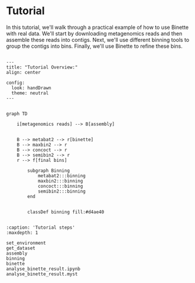 
# Tutorial 

In this tutorial, we'll walk through a practical example of how to use Binette with real data. We'll start by downloading metagenomics reads and then assemble these reads into contigs. Next, we'll use different binning tools to group the contigs into bins. Finally, we'll use Binette to refine these bins.

```{mermaid}

--- 
title: "Tutorial Overview:"
align: center

config:
  look: handDrawn
  theme: neutral
---


graph TD

    i[metagenomics reads] --> B[assembly]


    B --> metabat2 --> r[binette]
    B --> maxbin2 --> r
    B --> concoct --> r
    B --> semibin2 --> r
    r --> f[final bins]
    
        subgraph Binning
            metabat2:::binning
            maxbin2:::binning
            concoct:::binning
            semibin2:::binning
        end

            
        classDef binning fill:#d4ae40


```


```{toctree}
:caption: 'Tutorial steps'
:maxdepth: 1

set_environment
get_dataset
assembly
binning
binette
analyse_binette_result.ipynb
analyse_binette_result.myst
```


<!-- 
```{include} ./set_env_and_get_data.md
```



```{include} ./assembly.md
```

```{include} ./binning.md
```

```{include} ./binette.md
```

```{include} ./analyse_binette_result.ipynb
``` -->


<!-- ### Compare binette results with intial bins



## Compare Binette and Das Tool 


### Run Das Tool 


### Compare binette results with intial bins


 -->
